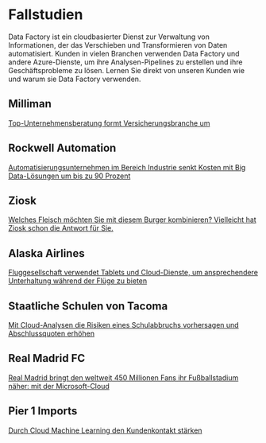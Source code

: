 <properties 
	pageTitle="Fallstudien | Microsoft Azure" 
	description="Erfahren Sie, wie einige unserer Kunden Azure Data Factory verwendet haben." 
	services="data-factory" 
	documentationCenter="" 
	authors="spelluru" 
	manager="jhubbard" 
	editor="monicar"/>

<tags 
	ms.service="data-factory" 
	ms.workload="data-services" 
	ms.tgt_pltfrm="na" 
	ms.devlang="na" 
	ms.topic="article" 
	ms.date="09/20/2016" 
	ms.author="spelluru"/>

# Fallstudien

Data Factory ist ein cloudbasierter Dienst zur Verwaltung von Informationen, der das Verschieben und Transformieren von Daten automatisiert. Kunden in vielen Branchen verwenden Data Factory und andere Azure-Dienste, um ihre Analysen-Pipelines zu erstellen und ihre Geschäftsprobleme zu lösen. Lernen Sie direkt von unseren Kunden wie und warum sie Data Factory verwenden.

## Milliman

[Top-Unternehmensberatung formt Versicherungsbranche um](https://customers.microsoft.com/Pages/CustomerStory.aspx?recid=20096)

## Rockwell Automation

[Automatisierungsunternehmen im Bereich Industrie senkt Kosten mit Big Data-Lösungen um bis zu 90 Prozent](https://customers.microsoft.com/Pages/CustomerStory.aspx?recid=18356)

## Ziosk

[Welches Fleisch möchten Sie mit diesem Burger kombinieren? Vielleicht hat Ziosk schon die Antwort für Sie.](https://customers.microsoft.com/Pages/CustomerStory.aspx?recid=18294)

## Alaska Airlines

[Fluggesellschaft verwendet Tablets und Cloud-Dienste, um ansprechendere Unterhaltung während der Flüge zu bieten](https://customers.microsoft.com/Pages/CustomerStory.aspx?recid=19357)

## Staatliche Schulen von Tacoma

[Mit Cloud-Analysen die Risiken eines Schulabbruchs vorhersagen und Abschlussquoten erhöhen](https://customers.microsoft.com/Pages/CustomerStory.aspx?recid=20703)

## Real Madrid FC

[Real Madrid bringt den weltweit 450 Millionen Fans ihr Fußballstadium näher: mit der Microsoft-Cloud](https://customers.microsoft.com/Pages/CustomerStory.aspx?recid=20522)

## Pier 1 Imports

[Durch Cloud Machine Learning den Kundenkontakt stärken](https://customers.microsoft.com/Pages/CustomerStory.aspx?recid=11257)

<!---HONumber=AcomDC_0921_2016-->